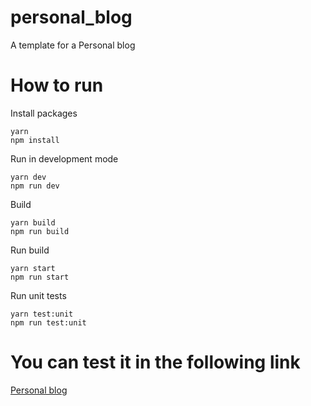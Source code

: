 # personal_blog

A template for a Personal blog

<div>
    <h1>How to run</h1>
    <p>Install packages</p>
    <code>yarn</code><br />
    <code>npm install</code>
    <p>Run in development mode</p>
    <code>yarn dev</code><br />
    <code>npm run dev</code>
    <p>Build</p>
    <code>yarn build</code><br />
    <code>npm run build</code>
    <p>Run build</p>
    <code>yarn start</code><br />
    <code>npm run start</code>
    <p>Run unit tests</p>
    <code>yarn test:unit</code><br />
    <code>npm run test:unit</code>
</div>
<div>
    <h1>You can test it in the following link</h1>
    <a href='https://personal-blog-three-lyart.vercel.app/'>Personal blog</a>
</div>
